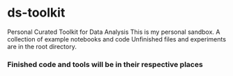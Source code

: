 # ds-toolkit
Personal Curated Toolkit for Data Analysis
This is my personal sandbox. A collection of example notebooks and code
Unfinished files and experiments are in the root directory.

### Finished code and tools will be in their respective places ###

